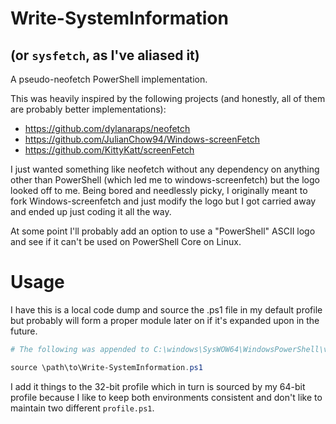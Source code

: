 # Write-SystemInformation
## (or `sysfetch`, as I've aliased it)
A pseudo-neofetch PowerShell implementation.

This was heavily inspired by the following projects (and honestly, all of them are probably better implementations):

* https://github.com/dylanaraps/neofetch
* https://github.com/JulianChow94/Windows-screenFetch
* https://github.com/KittyKatt/screenFetch

I just wanted something like neofetch without any dependency on anything other than PowerShell (which led me to windows-screenfetch) but the logo looked off to me. Being bored and needlessly picky, I originally meant to fork Windows-screenfetch and just modify the logo but I got carried away and ended up just coding it all the way.

At some point I'll probably add an option to use a "PowerShell" ASCII logo and see if it can't be used on PowerShell Core on Linux.

# Usage

I have this is a local code dump and source the .ps1 file in my default profile but probably will form a proper module later on if it's expanded upon in the future.

```powershell
# The following was appended to C:\windows\SysWOW64\WindowsPowerShell\v1.0\profile.ps1

source \path\to\Write-SystemInformation.ps1
```

I add it things to the 32-bit profile which in turn is sourced by my 64-bit profile because I like to keep both environments consistent and don't like to maintain two different `profile.ps1`.
